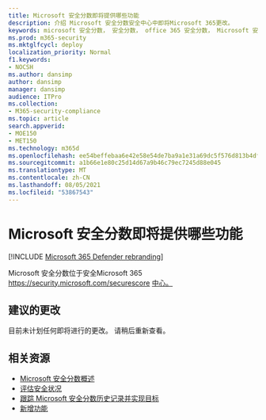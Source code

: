 ```yaml
---
title: Microsoft 安全分数即将提供哪些功能
description: 介绍 Microsoft 安全分数安全中心中即将Microsoft 365更改。
keywords: microsoft 安全分数， 安全分数， office 365 安全分数， Microsoft 安全分数， microsoft 365 安全中心， 改进操作
ms.prod: m365-security
ms.mktglfcycl: deploy
localization_priority: Normal
f1.keywords:
- NOCSH
ms.author: dansimp
author: dansimp
manager: dansimp
audience: ITPro
ms.collection:
- M365-security-compliance
ms.topic: article
search.appverid:
- MOE150
- MET150
ms.technology: m365d
ms.openlocfilehash: ee54beffebaa6e42e58e54de7ba9a1e31a69dc5f576d813b4dfce584d8c4e694
ms.sourcegitcommit: a1b66e1e80c25d14d67a9b46c79ec7245d88e045
ms.translationtype: MT
ms.contentlocale: zh-CN
ms.lasthandoff: 08/05/2021
ms.locfileid: "53867543"
---
```

# <a name="whats-coming-to-microsoft-secure-score"></a>Microsoft 安全分数即将提供哪些功能

[!INCLUDE [Microsoft 365 Defender rebranding](../includes/microsoft-defender.md)]

Microsoft 安全分数位于安全Microsoft 365 https://security.microsoft.com/securescore [中心。](overview-security-center.md)

## <a name="proposed-changes"></a>建议的更改

目前未计划任何即将进行的更改。 请稍后重新查看。


## <a name="related-resources"></a>相关资源

- [Microsoft 安全分数概述](microsoft-secure-score.md)
- [评估安全状况](microsoft-secure-score-improvement-actions.md)
- [跟踪 Microsoft 安全分数历史记录并实现目标](microsoft-secure-score-history-metrics-trends.md)
- [新增功能](microsoft-secure-score-whats-new.md)
